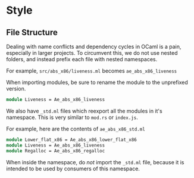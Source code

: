 # Style

## File Structure

Dealing with name conflicts and dependency cycles in OCaml is a pain, especially in larger projects. To circumvent this, we do not use nested folders, and instead prefix each file with nested namespaces.

For example, `src/abs_x86/liveness.ml` becomes `ae_abs_x86_liveness`

When importing modules, be sure to rename the module to the unprefixed version. 

```ocaml
module Liveness = Ae_abs_x86_liveness
```

We also have `_std.ml` files which reexport all the modules in it's namespace. This is very similar to `mod.rs` or `index.js`.

For example, here are the contents of `ae_abs_x86_std.ml`

```ocaml
module Lower_flat_x86 = Ae_abs_x86_lower_flat_x86
module Liveness = Ae_abs_x86_liveness
module Regalloc = Ae_abs_x86_regalloc
```

When inside the namespace, do *not* import the `_std.ml` file, because it is intended to be used by consumers of this namespace.